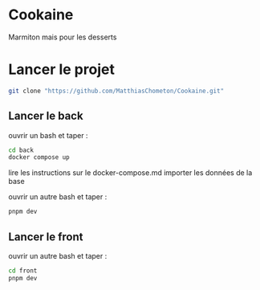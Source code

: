 # Cookaine

Marmiton mais pour les desserts

# Lancer le projet

```bash
git clone "https://github.com/MatthiasChometon/Cookaine.git"
```

## Lancer le back

ouvrir un bash et taper :
```bash
cd back
docker compose up
```

lire les instructions sur le docker-compose.md
importer les données de la base

ouvrir un autre bash et taper :
```bash
pnpm dev
```

## Lancer le front

ouvrir un autre bash et taper :
```bash
cd front
pnpm dev
```
